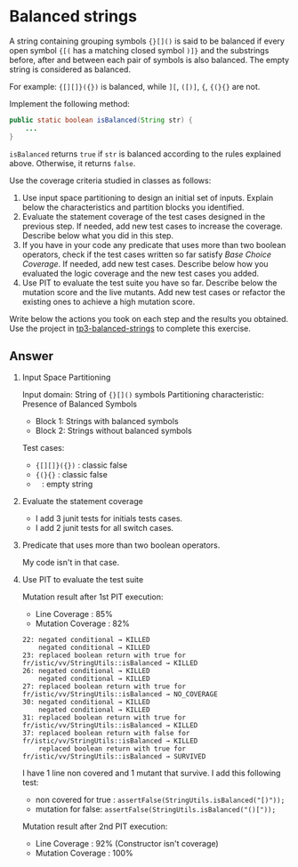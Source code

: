  # Balanced strings

A string containing grouping symbols `{}[]()` is said to be balanced if every open symbol `{[(` has a matching closed symbol `)]}` and the substrings before, after and between each pair of symbols is also balanced. The empty string is considered as balanced.

For example: `{[][]}({})` is balanced, while `][`, `([)]`, `{`, `{(}{}` are not.

Implement the following method:

```java
public static boolean isBalanced(String str) {
    ...
}
```

`isBalanced` returns `true` if `str` is balanced according to the rules explained above. Otherwise, it returns `false`.

Use the coverage criteria studied in classes as follows:

1. Use input space partitioning to design an initial set of inputs. Explain below the characteristics and partition blocks you identified.
2. Evaluate the statement coverage of the test cases designed in the previous step. If needed, add new test cases to increase the coverage. Describe below what you did in this step.
3. If you have in your code any predicate that uses more than two boolean operators, check if the test cases written so far satisfy *Base Choice Coverage*. If needed, add new test cases. Describe below how you evaluated the logic coverage and the new test cases you added.
4. Use PIT to evaluate the test suite you have so far. Describe below the mutation score and the live mutants. Add new test cases or refactor the existing ones to achieve a high mutation score.

Write below the actions you took on each step and the results you obtained.
Use the project in [tp3-balanced-strings](../code/tp3-balanced-strings) to complete this exercise.

## Answer

1. Input Space Partitioning

    Input domain: String of `{}[]()` symbols
    Partitioning characteristic: Presence of Balanced Symbols
    - Block 1: Strings with balanced symbols 
    - Block 2: Strings without balanced symbols
   
    Test cases:
    - `{[][]}({})` : classic false
    - `{(}{}` : classic false
    - ` ` : empty string

2. Evaluate the statement coverage
   
   - I add 3 junit tests for initials tests cases.
   - I add 2 junit tests for all switch cases.

3. Predicate that uses more than two boolean operators.
   
   My code isn't in that case.

4. Use PIT to evaluate the test suite

   Mutation result after 1st PIT execution:
   - Line Coverage : 85%	
   - Mutation Coverage : 82%
   ```
   22: negated conditional → KILLED
       negated conditional → KILLED
   23: replaced boolean return with true for fr/istic/vv/StringUtils::isBalanced → KILLED
   26: negated conditional → KILLED
       negated conditional → KILLED
   27: replaced boolean return with true for fr/istic/vv/StringUtils::isBalanced → NO_COVERAGE
   30: negated conditional → KILLED
       negated conditional → KILLED
   31: replaced boolean return with true for fr/istic/vv/StringUtils::isBalanced → KILLED
   37: replaced boolean return with false for fr/istic/vv/StringUtils::isBalanced → KILLED
       replaced boolean return with true for fr/istic/vv/StringUtils::isBalanced → SURVIVED
   ```
   
   I have 1 line non covered and 1 mutant that survive. I add this following test:
   - non covered for true : `assertFalse(StringUtils.isBalanced("[)"));`
   - mutation for false: `assertFalse(StringUtils.isBalanced("()["));`

   Mutation result after 2nd PIT execution:
   - Line Coverage : 92% (Constructor isn't coverage)
   - Mutation Coverage : 100%
